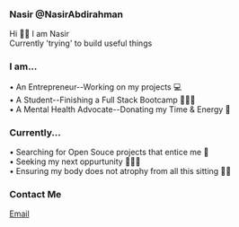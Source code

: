 ### Nasir @NasirAbdirahman
Hi 👋🏾 I am Nasir<br>
Currently 'trying' to build useful things

### I am...
• An Entrepreneur--Working on my projects 💻<br>
• A Student--Finishing a Full Stack Bootcamp 👨🏾‍🎓<br>
• A Mental Health Advocate--Donating my Time & Energy 🧠<br>


### Currently...
• Searching for Open Souce projects that entice me 🤤<br>
• Seeking my next oppurtunity 🕵🏾‍♂️<br>
• Ensuring my body does not atrophy from all this sitting 💪🏾<br>


### Contact Me
[Email](mailto:nasir.a.abdirahman@outlook.com)
